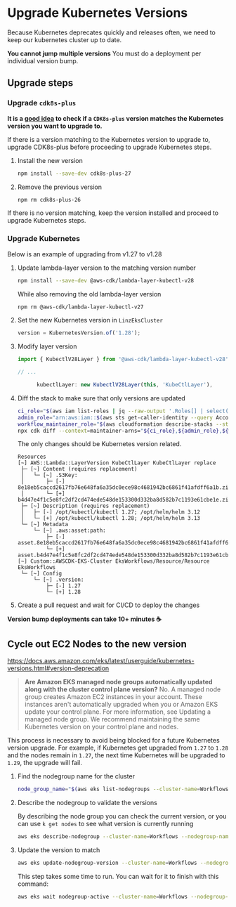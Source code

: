 # Upgrade Kubernetes Versions

Because Kubernetes deprecates quickly and releases often, we need to keep our kubernetes cluster up to date.

**You cannot jump multiple versions** You must do a deployment per individual version bump.

## Upgrade steps

### Upgrade `cdk8s-plus`

**It is a [good idea](https://cdk8s.io/docs/latest/plus/#i-operate-kubernetes-version-1xx-which-cdk8s-library-should-i-be-using) to check if a `CDK8s-plus` version matches the Kubernetes version you want to upgrade to.**

If there is a version matching to the Kubernetes version to upgrade to, upgrade CDK8s-plus before proceeding to upgrade Kubernetes steps.

1. Install the new version

   ```bash
   npm install --save-dev cdk8s-plus-27
   ```

2. Remove the previous version

   ```bash
   npm rm cdk8s-plus-26
   ```

If there is no version matching, keep the version installed and proceed to upgrade Kubernetes steps.

### Upgrade Kubernetes

Below is an example of upgrading from v1.27 to v1.28

1. Update lambda-layer version to the matching version number

   ```bash
   npm install --save-dev @aws-cdk/lambda-layer-kubectl-v28
   ```

   While also removing the old lambda-layer version

   ```bash
   npm rm @aws-cdk/lambda-layer-kubectl-v27
   ```

2. Set the new Kubernetes version in `LinzEksCluster`

   ```typescript
   version = KubernetesVersion.of('1.28');
   ```

3. Modify layer version

   ```typescript
   import { KubectlV28Layer } from '@aws-cdk/lambda-layer-kubectl-v28';

   // ...

         kubectlLayer: new KubectlV28Layer(this, 'KubeCtlLayer'),
   ```

4. Diff the stack to make sure that only versions are updated

   ```bash
   ci_role="$(aws iam list-roles | jq --raw-output '.Roles[] | select(.RoleName | contains("CiTopo")) | select(.RoleName | contains("-CiRole")).Arn')"
   admin_role="arn:aws:iam::$(aws sts get-caller-identity --query Account --output text):role/AccountAdminRole"
   workflow_maintainer_role="$(aws cloudformation describe-stacks --stack-name=TopographicSharedResourcesProd | jq --raw-output .Stacks[0].Outputs[0].OutputValue)"
   npx cdk diff --context=maintainer-arns="${ci_role},${admin_role},${workflow_maintainer_role}" Workflows
   ```

   The only changes should be Kubernetes version related.

   ```
   Resources
   [~] AWS::Lambda::LayerVersion KubeCtlLayer KubeCtlLayer replace
    ├─ [~] Content (requires replacement)
    │   └─ [~] .S3Key:
    │       ├─ [-] 8e18eb5caccd2617fb76e648fa6a35dc0ece98c4681942bc6861f41afdff6a1b.zip
    │       └─ [+] b4d47e4f1c5e8fc2df2cd474ede548de153300d332ba8d582b7c1193e61cbe1e.zip
    ├─ [~] Description (requires replacement)
    │   ├─ [-] /opt/kubectl/kubectl 1.27; /opt/helm/helm 3.12
    │   └─ [+] /opt/kubectl/kubectl 1.28; /opt/helm/helm 3.13
    └─ [~] Metadata
        └─ [~] .aws:asset:path:
            ├─ [-] asset.8e18eb5caccd2617fb76e648fa6a35dc0ece98c4681942bc6861f41afdff6a1b.zip
            └─ [+] asset.b4d47e4f1c5e8fc2df2cd474ede548de153300d332ba8d582b7c1193e61cbe1e.zip
   [~] Custom::AWSCDK-EKS-Cluster EksWorkflows/Resource/Resource EksWorkflows
    └─ [~] Config
        └─ [~] .version:
            ├─ [-] 1.27
            └─ [+] 1.28
   ```

5. Create a pull request and wait for CI/CD to deploy the changes

**Version bump deployments can take 10+ minutes :coffee:**

## Cycle out EC2 Nodes to the new version

<https://docs.aws.amazon.com/eks/latest/userguide/kubernetes-versions.html#version-deprecation>

> **Are Amazon EKS managed node groups automatically updated along with the cluster control plane version?**
> No. A managed node group creates Amazon EC2 instances in your account. These instances aren't automatically upgraded when you or Amazon EKS update your control plane. For more information, see Updating a managed node group. We recommend maintaining the same Kubernetes version on your control plane and nodes.

This process is necessary to avoid being blocked for a future Kubernetes version upgrade. For example, if Kubernetes get upgraded from `1.27` to `1.28` and the nodes remain in `1.27`, the next time Kubernetes will be upgraded to `1.29`, the upgrade will fail.

1. Find the nodegroup name for the cluster

   ```bash
   node_group_name="$(aws eks list-nodegroups --cluster-name=Workflows | jq --raw-output '.nodegroups[]')"
   ```

2. Describe the nodegroup to validate the versions

   By describing the node group you can check the current version, or you can use `k get nodes` to see what version is currently running

   ```bash
   aws eks describe-nodegroup --cluster-name=Workflows --nodegroup-name="$node_group_name" | jq --raw-output .nodegroup.version
   ```

3. Update the version to match

   ```bash
   aws eks update-nodegroup-version --cluster-name=Workflows --nodegroup-name="$node_group_name"
   ```

   This step takes some time to run. You can wait for it to finish with this command:

   ```bash
   aws eks wait nodegroup-active --cluster-name=Workflows --nodegroup-name="$node_group_name"
   ```
